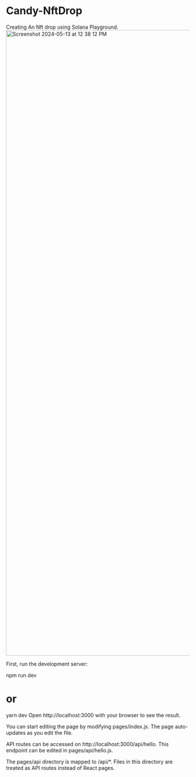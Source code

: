 # Candy-NftDrop
Creating An Nft drop using Solana Playground.
<img width="1708" alt="Screenshot 2024-05-13 at 12 38 12 PM" src="https://github.com/Jvvne/Candy-NftDrop/assets/148028363/fee91c9f-119b-47b8-a035-bf52d006200b">




First, run the development server:

npm run dev
# or
yarn dev
Open http://localhost:3000 with your browser to see the result.

You can start editing the page by modifying pages/index.js. The page auto-updates as you edit the file.

API routes can be accessed on http://localhost:3000/api/hello. This endpoint can be edited in pages/api/hello.js.

The pages/api directory is mapped to /api/*. Files in this directory are treated as API routes instead of React pages.
